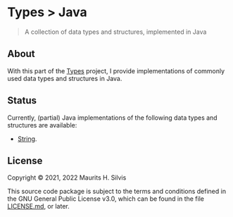 # Types > Java

> A collection of data types and structures, implemented in Java

## About

With this part of the [Types](https://github.com/mauritssilvis/types) project, I provide implementations of commonly used data types and structures in Java.

## Status

Currently, (partial) Java implementations of the following data types and structures are available:

- [String](src/main/java/nl/mauritssilvis/types/string).

## License

Copyright © 2021, 2022 Maurits H. Silvis

This source code package is subject to the terms and conditions defined in the GNU General Public License v3.0, which can be found in the file [LICENSE.md](../LICENSE.md), or later.
